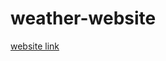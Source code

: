 # weather-website

<a href="https://655f57b99cde310a91a65e31--tubular-pika-3e6c43.netlify.app/">website link</a>
